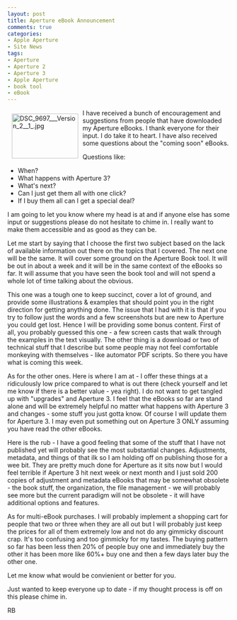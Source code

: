 ```yaml
---
layout: post
title: Aperture eBook Announcement
comments: true
categories:
- Apple Aperture
- Site News
tags:
- Aperture
- Aperture 2
- Aperture 3
- Apple Aperture
- book tool
- eBook
---
```

<a rel="lightbox" href="/wp-content/uploads/2010/02/DSC_9697___Version_2__1_.jpg"><img title="DSC_9697___Version_2__1_.jpg" src="/wp-content/uploads/2010/02/.thumbs/.DSC_9697___Version_2__1_.jpg" border="0" alt="DSC_9697___Version_2__1_.jpg" hspace="10" vspace="10" width="150" height="101" align="left" /></a>I have received a bunch of encouragement and suggestions from people that have downloaded my Aperture eBooks. I thank everyone for their input. I do take it to heart. I have also received some questions about the "coming soon" eBooks.

Questions like:
<ul>
	<li>When?</li>
	<li>What happens with Aperture 3?</li>
	<li>What's next?</li>
	<li>Can I just get them all with one click?</li>
	<li>If I buy them all can I get a special deal?</li>
</ul>
I am going to let you know where my head is at and if anyone else has some input or suggestions please do not hesitate to chime in. I really want to make them accessible and as good as they can be.

Let me start by saying that I choose the first two subject based on the lack of available information out there on the topics that I covered. The next one will be the same. It will cover some ground on the Aperture Book tool. It will be out in about a week and it will be in the same context of the eBooks so far. It will assume that you have seen the book tool and will not spend a whole lot of time talking about the obvious.

This one was a tough one to keep succinct, cover a lot of ground, and provide some illustrations &amp; examples that should point you in the right direction for getting anything done. The issue that I had with it is that if you try to follow just the words and a few screenshots but are new to Aperture you could get lost. Hence I will be providing some bonus content. First of all, you probably guessed this one - a few screen casts that walk through the examples in the text visually. The other thing is a download or two of technical stuff that I describe but some people may not feel comfortable monkeying with themselves - like automator PDF scripts. So there you have what is coming this week.

As for the other ones. Here is where I am at - I offer these things at a ridiculously low price compared to what is out there (check yourself and let me know if there is a better value - yea right). I do not want to get tangled up with "upgrades" and Aperture 3. I feel that the eBooks so far are stand alone and will be extremely helpful no matter what happens with Aperture 3 and changes - some stuff you just gotta know. Of course I will update them for Aperture 3. I may even put something out on Aperture 3 ONLY assuming you have read the other eBooks.

Here is the rub - I have a good feeling that some of the stuff that I have not published yet will probably see the most substantial changes. Adjustments, metadata, and things of that ilk so I am holding off on publishing those for a wee bit. They are pretty much done for Aperture as it sits now but I would feel terrible if Aperture 3 hit next week or next month and I just sold 200 copies of adjustment and metadata eBooks that may be somewhat obsolete - the book stuff, the organization, the file management - we will probably see more but the current paradigm will not be obsolete - it will have additional options and features.

As for multi-eBook purchases. I will probably implement a shopping cart for people that two or three when they are all out but I will probably just keep the prices for all of them extremely low and not do any gimmicky discount crap. It's too confusing and too gimmicky for my tastes. The buying pattern so far has been less then 20% of people buy one and immediately buy the other it has been more like 60%+ buy one and then a few days later buy the other one.

Let me know what would be convienient or better for you.

Just wanted to keep everyone up to date - if my thought process is off on this please chime in.

RB
